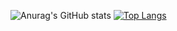![Anurag's GitHub stats](https://github-readme-stats.vercel.app/api?username=neckitwin&theme=tokyonight&show_icons=true)
[![Top Langs](https://github-readme-stats.vercel.app/api/top-langs/?username=neckitwin&layout=compact)](https://github.com/anuraghazra/github-readme-stats)
